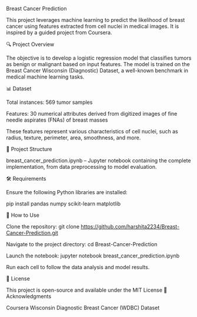Breast Cancer Prediction

This project leverages machine learning to predict the likelihood of breast cancer using features extracted from cell nuclei in medical images. It is inspired by a guided project from Coursera.

🔍 Project Overview

The objective is to develop a logistic regression model that classifies tumors as benign or malignant based on input features. The model is trained on the Breast Cancer Wisconsin (Diagnostic) Dataset, a well-known benchmark in medical machine learning tasks.

📊 Dataset

Total instances: 569 tumor samples

Features: 30 numerical attributes derived from digitized images of fine needle aspirates (FNAs) of breast masses

These features represent various characteristics of cell nuclei, such as radius, texture, perimeter, area, smoothness, and more.

📁 Project Structure

breast_cancer_prediction.ipynb – Jupyter notebook containing the complete implementation, from data preprocessing to model evaluation.

🛠 Requirements

Ensure the following Python libraries are installed:

pip install pandas numpy scikit-learn matplotlib

🚀 How to Use

Clone the repository:
git clone https://github.com/harshita2234/Breast-Cancer-Prediction.git

Navigate to the project directory:
cd Breast-Cancer-Prediction

Launch the notebook:
jupyter notebook breast_cancer_prediction.ipynb

Run each cell to follow the data analysis and model results.

📄 License

This project is open-source and available under the MIT License
🙏 Acknowledgments

Coursera
Wisconsin Diagnostic Breast Cancer (WDBC) Dataset

